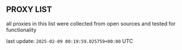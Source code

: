 ## PROXY LIST

all proxies in this list were collected from open sources and tested for functionality

last update: `2025-02-09 00:19:59.025759+00:00` UTC